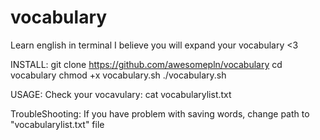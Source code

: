 # vocabulary
Learn english in terminal
I believe you will expand your vocabulary <3

INSTALL:
git clone https://github.com/awesomepln/vocabulary
cd vocabulary 
chmod +x vocabulary.sh
./vocabulary.sh 

USAGE: 
Check your vocavulary:
cat vocabularylist.txt

TroubleShooting:
If you have problem with saving words, change path to "vocabularylist.txt" file
